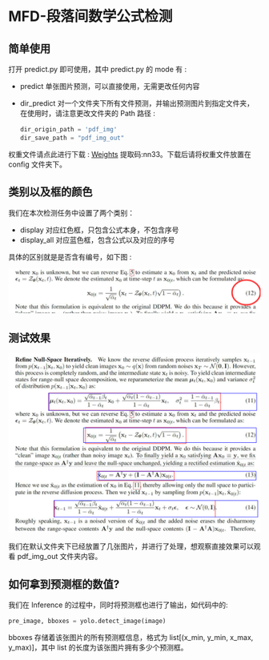 # MFD-段落间数学公式检测

## 简单使用

打开 predict.py 即可使用，其中 predict.py 的 mode 有 :

- predict 单张图片预测，可以直接使用，无需更改任何内容

- dir_predict 对一个文件夹下所有文件预测，并输出预测图片到指定文件夹，在使用时，请注意更改文件夹的 Path 路径 :

  ```python
  dir_origin_path = 'pdf_img'
  dir_save_path = "pdf_img_out"
  ```

权重文件请点此进行下载 : [Weights](https://pan.baidu.com/s/11AVlJusV9zSVCktboz9T0w) 提取码:nn33。下载后请将权重文件放置在 config 文件夹下。

## 类别以及框的颜色

我们在本次检测任务中设置了两个类别：

- display 对应红色框，只包含公式本身，不包含序号
- display_all 对应蓝色框，包含公式以及对应的序号

具体的区别就是是否含有编号，如下图 :

<img src=".\source\1.png" alt="image-20230813163946494" style="zoom:50%;" />

## 测试效果

<img src=".\pdf_img_out\1.png" alt="1" style="zoom:50%;" />

我们在默认文件夹下已经放置了几张图片，并进行了处理，想观察直接效果可以观看 pdf_img_out 文件夹内容。

## 如何拿到预测框的数值?

我们在 Inference 的过程中，同时将预测框也进行了输出，如代码中的:

```python
pre_image, bboxes = yolo.detect_image(image)
```

bboxes 存储着该张图片的所有预测框信息，格式为 list[(x_min, y_min, x_max, y_max)]，其中 list 的长度为该张图片拥有多少个预测框。

